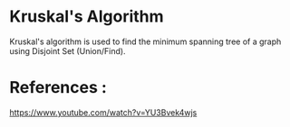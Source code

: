# Kruskal's Algorithm
Kruskal's algorithm is used to find the minimum spanning tree of a graph using Disjoint Set (Union/Find).



# References :
https://www.youtube.com/watch?v=YU3Bvek4wjs

